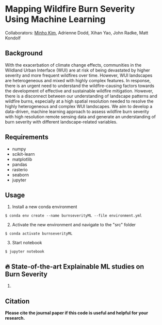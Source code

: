# Mapping Wildfire Burn Severity Using Machine Learning
Collaborators: [Minho Kim](https://minho.me), Adrienne Dodd, Xihan Yao, John Radke, Matt Kondolf
<!-- Other Collaborators: Weixin Li, Fengzhe Lin -->

Background
---------------------
With the exacerbation of climate change effects, communities in the Wildland Urban Interface (WUI) are at risk of being devastated by higher severity and more frequent wildfires over time. However, WUI landscapes are heterogeneous and mixed with highly complex features. In response, there is an urgent need to understand the wildfire-causing factors towards the development of effective and sustainable wildfire mitigation. However, there is a disconnect between our understanding of landscape patterns and wildfire burns, especially at a high spatial resolution needed to resolve the highly heterogeneous and complex WUI landscapes. We aim to develop a data-driven, machine learning approach to assess wildfire burn severity with high resolution remote sensing data and generate an understanding of burn severity with different landscape-related variables.

Requirements
---------------------
- numpy
- scikit-learn
- matplotlib
- pandas
- rasterio
- seaborn
- jupyter

Usage
---------------------
1. Install a new conda environment
```
$ conda env create --name burnseverityML --file environment.yml
```
2. Activate the new environment and navigate to the "src" folder
```
$ conda activate burnseverityML
```
3. Start notebook
```
$ jupyter notebook
```

**:fire: State-of-the-art Explainable ML studies on Burn Severity**
---------------------
1.


Citation
---------------------
**Please cite the journal paper if this code is useful and helpful for your research.**

